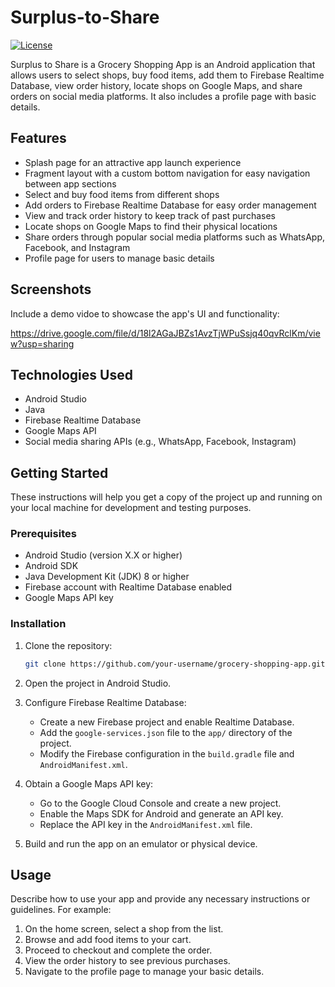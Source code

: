 # Surplus-to-Share

[![License](https://img.shields.io/badge/License-MIT-blue.svg)](https://opensource.org/licenses/MIT)

Surplus to Share is a Grocery Shopping App is an Android application that allows users to select shops, buy food items, add them to Firebase Realtime Database, view order history, locate shops on Google Maps, and share orders on social media platforms. It also includes a profile page with basic details.

## Features

- Splash page for an attractive app launch experience
- Fragment layout with a custom bottom navigation for easy navigation between app sections
- Select and buy food items from different shops
- Add orders to Firebase Realtime Database for easy order management
- View and track order history to keep track of past purchases
- Locate shops on Google Maps to find their physical locations
- Share orders through popular social media platforms such as WhatsApp, Facebook, and Instagram
- Profile page for users to manage basic details

## Screenshots

Include a demo vidoe to showcase the app's UI and functionality:

https://drive.google.com/file/d/18l2AGaJBZs1AvzTjWPuSsjq40qvRclKm/view?usp=sharing

## Technologies Used

- Android Studio
- Java
- Firebase Realtime Database
- Google Maps API
- Social media sharing APIs (e.g., WhatsApp, Facebook, Instagram)

## Getting Started

These instructions will help you get a copy of the project up and running on your local machine for development and testing purposes.

### Prerequisites

- Android Studio (version X.X or higher)
- Android SDK
- Java Development Kit (JDK) 8 or higher
- Firebase account with Realtime Database enabled
- Google Maps API key

### Installation

1. Clone the repository:

   ```bash
   git clone https://github.com/your-username/grocery-shopping-app.git
   ```

2. Open the project in Android Studio.

3. Configure Firebase Realtime Database:

   - Create a new Firebase project and enable Realtime Database.
   - Add the `google-services.json` file to the `app/` directory of the project.
   - Modify the Firebase configuration in the `build.gradle` file and `AndroidManifest.xml`.

4. Obtain a Google Maps API key:

   - Go to the Google Cloud Console and create a new project.
   - Enable the Maps SDK for Android and generate an API key.
   - Replace the API key in the `AndroidManifest.xml` file.

5. Build and run the app on an emulator or physical device.

## Usage

Describe how to use your app and provide any necessary instructions or guidelines. For example:

1. On the home screen, select a shop from the list.
2. Browse and add food items to your cart.
3. Proceed to checkout and complete the order.
4. View the order history to see previous purchases.
5. Navigate to the profile page to manage your basic details.

